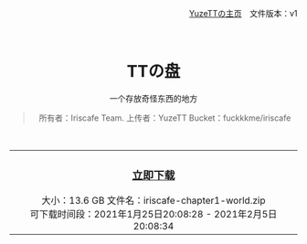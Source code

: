 <div align=right>

[YuzeTTの主页](https://blog.uztt.cc/)　文件版本：v1

</div>

<br>

<div align=center>

# TTの盘

一个存放奇怪东西的地方

> 所有者：Iriscafe Team. 上传者：YuzeTT Bucket：fuckkkme/iriscafe

<br>

<table>
    <tr>
        <td align=center><h3><a href="https://fuckkkme.oss-cn-hangzhou.aliyuncs.com/iriscafe/iriscafe-chapter1-world.7z">立即下载</a></h3>大小：13.6 GB 文件名：iriscafe-chapter1-world.zip<br>可下载时间段：2021年1月25日20:08:28 - 2021年2月5日20:08:34<br><img width=400></td>
    </tr>
</table>

</div>

